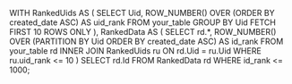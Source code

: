 WITH RankedUids AS (
  SELECT Uid,
         ROW_NUMBER() OVER (ORDER BY created_date ASC) AS uid_rank
  FROM your_table
  GROUP BY Uid
  FETCH FIRST 10 ROWS ONLY
),
RankedData AS (
  SELECT rd.*,
         ROW_NUMBER() OVER (PARTITION BY Uid ORDER BY created_date ASC) AS id_rank
  FROM your_table rd
  INNER JOIN RankedUids ru ON rd.Uid = ru.Uid
  WHERE ru.uid_rank <= 10
)
SELECT rd.Id
FROM RankedData rd
WHERE id_rank <= 1000;
